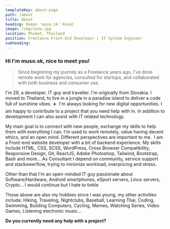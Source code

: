 ```yaml
---
templateKey: about-page
path: /about
title: About
heading: Roman 'muso.sk' Kováč
image: /img/view.jpg
location: Phuket, Thailand
position: Freelance Front-End Developer / IT System Engineer
subheading:
---
```


### Hi I'm muso.sk, nice to meet you!

> Since beginning my journey as a Freelance years ago, I've done remote work for agencies, consulted for startups, and collaborated with both business and consumer use.

I'm 29, a developer, IT guy and traveller. I'm originally from Slovakia. I moved to Thailand, to live in a jungle in a paradise island to deliver a code full of sunshine vibes. ✈️⁣⁣⁣
⁣⁣
I'm always looking for new digital opportunities. I am happy to contribute to a project that you need help with in. In addition to development I can also assist with IT related technology.

My main goal is to connect with new people, exchange my skills to help them with everything I can.
I'm used to work remotely, value having decent ethics, and an open mind. Different perspectives are important to me.
⁣⁣
I am a Front-end website developer with a bit of backend experience. My skills include HTML, CSS, SCSS, WordPress, Cross Browser Compatibility, Responsive Design, Git, ReactJS, Adobe Photoshop, Tailwind, Bootstrap, Bash and more...
As Consultant I depend on community, service support and stackowerflow, trying to minimize workload, overpricing and stress.

Other than that I'm an open-minded IT guy passionate about Software/Hardware, Android smartphones, eSport servers, Linux servers, Crypto... I would continue but I hate to tinkle

Those above are also my hobbies since I was young, my other activities include: Hiking, Traveling, Nightclubs, Baseball, Learning Thai, Coding, Swimming, Building Computers, Cycling, Memes, Watching Series, Video Games, Listening electronic music...⁣⁣⁣⁣

**Do you currently need any help with a project?**
